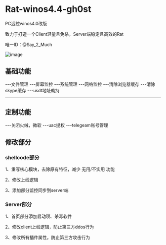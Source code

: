 # Rat-winos4.4-gh0st

PC远控winos4.0改版

致力于打造一个Client轻量且免杀，Server端稳定且高效的Rat

唯一ID：@Say_2_Much

![image](https://github.com/user-attachments/assets/61abf101-2e35-4b06-a388-164cfdf0848a)


## 基础功能

---文件管理
---屏幕监控
---系统管理
---网络监控
---清除浏览器缓存
---清除skype缓存
---usdt地址劫持

---

## 定制功能

---关闭火绒，微软
---uac提权
---telegeam账号管理

## 修改部分

### shellcode部分

1、重写核心模块，去除原有特征，减少 无用/不实用 功能

2、修改上线逻辑

3、添加部分监控同步到server端

### Server部分

1、首页部分添加启动项、杀毒软件

2、修改client上线逻辑，防止第三方ddos行为

3、修改所有插件属性，防止第三方攻击行为
